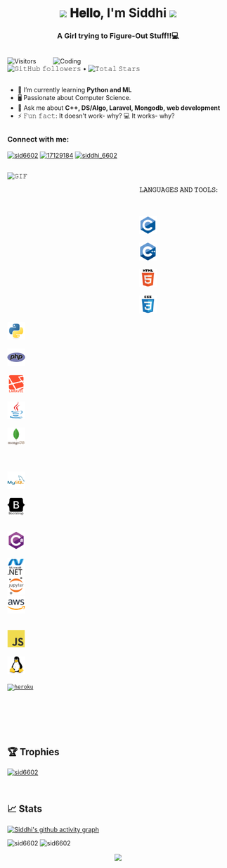 
<h1 align="center">
  <a target="_blank">
    <img src="https://github.com/JayantGoel001/JayantGoel001/blob/master/GIF/Earth.gif" width="24px" style="max-width:100%;">
  </a>
  𝐇𝐞𝐥𝐥𝐨, I'm Siddhi
  <a target="_blank">
    <img src="https://github.com/JayantGoel001/JayantGoel001/blob/master/GIF/Hi.gif" width="40px" />
  </a>
</h1>

<h3 align="center">A Girl trying to Figure-Out Stuff!!💻</h3>
<br>

<img align="right" alt="Coding" width="400" src="https://cdn.dribbble.com/users/2646423/screenshots/5507196/computer.gif">
 
<div align="left">  
  <img alt="Visitors" src="https://komarev.com/ghpvc/?username=sid6602&style=flat&labelColor=black&logo=github&label=PROFILE+VIEWS&color=29bf12"/> 
  <img alt="𝙶𝚒𝚝𝙷𝚞𝚋 𝚏𝚘𝚕𝚕𝚘𝚠𝚎𝚛𝚜" src="https://img.shields.io/github/followers/sid6602?label=Followers&style=social"> •   
  <img src="https://img.shields.io/github/stars/sid6602?label=Stars" alt="𝚃𝚘𝚝𝚊𝚕 𝚂𝚝𝚊𝚛𝚜">
</div>
 
##

- 🌱 I’m currently learning **Python and ML**
- 🖥️ Passionate about Computer Science.
- 💬 Ask me about **C++, DS/Algo, Laravel, Mongodb, web development**
- ⚡ 𝙵𝚞𝚗 𝚏𝚊𝚌𝚝:   It doesn't work- why?  💻   It works- why?


##

<h3 align="left">Connect with me:</h3>
<p align="left">

<!-- https://stackoverflow.com/users/17129184/siddhi-mankar -->
  
<a href="https://www.linkedin.com/in/siddhi-mankar-7b241a1b2" target="blank"><img align="center" src="https://raw.githubusercontent.com/rahuldkjain/github-profile-readme-generator/master/src/images/icons/Social/linked-in-alt.svg" alt="sid6602" height="30" width="40" /></a>
<a href="https://stackoverflow.com/users/17129184" target="blank"><img align="center" src="https://raw.githubusercontent.com/rahuldkjain/github-profile-readme-generator/master/src/images/icons/Social/stack-overflow.svg" alt="17129184" height="30" width="40" /></a>
<a href="https://instagram.com/siddhi_6602" target="blank"><img align="center" src="https://raw.githubusercontent.com/rahuldkjain/github-profile-readme-generator/master/src/images/icons/Social/instagram.svg" alt="siddhi_6602" height="30" width="40" /></a>

##

  
 <a target="_blank"><img align="left" height="300" width="300" alt="𝙶𝙸𝙵" src="https://github.com/JayantGoel001/JayantGoel001/blob/master/GIF/github.gif"></a>
<br/>

**𝙻𝙰𝙽𝙶𝚄𝙰𝙶𝙴𝚂 𝙰𝙽𝙳 𝚃𝙾𝙾𝙻𝚂:**  
<br/>
<br/>
 <code><a href="https://www.cprogramming.com/" target="_blank"> <img src="https://raw.githubusercontent.com/devicons/devicon/master/icons/c/c-original.svg" alt="c" width="40" height="40"/> </a></code>  <code><a href="https://www.w3schools.com/cpp/" target="_blank"> <img src="https://raw.githubusercontent.com/devicons/devicon/master/icons/cplusplus/cplusplus-original.svg" alt="cplusplus" width="40" height="40"/> </a></code> <code> <a href="https://www.w3.org/html/" target="_blank"> <img src="https://raw.githubusercontent.com/devicons/devicon/master/icons/html5/html5-original-wordmark.svg" alt="html5" width="40" height="40"/> </a></code> <code><a href="https://www.w3schools.com/css/" target="_blank"> <img src="https://raw.githubusercontent.com/devicons/devicon/master/icons/css3/css3-original-wordmark.svg" alt="css3" width="40" height="40"/> </a> </code><code><a href="https://www.python.org" target="_blank"> <img src="https://raw.githubusercontent.com/devicons/devicon/master/icons/python/python-original.svg" alt="python" width="40" height="40"/> </a> </code>  <code><a href="https://www.php.net" target="_blank"> <img src="https://raw.githubusercontent.com/devicons/devicon/master/icons/php/php-original.svg" alt="php" width="40" height="40"/> </a></code> <code> <a href="https://laravel.com/" target="_blank"> <img src="https://raw.githubusercontent.com/devicons/devicon/master/icons/laravel/laravel-plain-wordmark.svg" alt="laravel" width="40" height="40"/> </a> </code>  <code><a href="https://www.java.com" target="_blank"> <img src="https://raw.githubusercontent.com/devicons/devicon/master/icons/java/java-original.svg" alt="java" width="40" height="40"/> </a></code><code> <a href="https://www.mongodb.com/" target="_blank"> <img src="https://raw.githubusercontent.com/devicons/devicon/master/icons/mongodb/mongodb-original-wordmark.svg" alt="mongodb" width="40" height="40"/> </a></code> 
  
#
  
  <code><a href="https://www.mysql.com/" target="_blank"> <img src="https://raw.githubusercontent.com/devicons/devicon/master/icons/mysql/mysql-original-wordmark.svg" alt="mysql" width="40" height="40"/> </a></code>
  <code><a href="https://getbootstrap.com" target="_blank"> <img src="https://raw.githubusercontent.com/devicons/devicon/master/icons/bootstrap/bootstrap-plain-wordmark.svg" alt="bootstrap" width="40" height="40"/> </a>  </code><code><a href="https://www.w3schools.com/cs/" target="_blank"> <img src="https://raw.githubusercontent.com/devicons/devicon/master/icons/csharp/csharp-original.svg" alt="csharp" width="40" height="40"/> </a></code>
<code><a href="https://dotnet.microsoft.com/" target="_blank"> <img src="https://raw.githubusercontent.com/devicons/devicon/master/icons/dot-net/dot-net-original-wordmark.svg" alt="dotnet" width="40" height="40"/> </a></code><code><img height="40" width="40" src="https://raw.githubusercontent.com/github/explore/80688e429a7d4ef2fca1e82350fe8e3517d3494d/topics/jupyter-notebook/jupyter-notebook.png"></code> 
<code><a href="https://aws.amazon.com" target="_blank"> <img  src="https://raw.githubusercontent.com/devicons/devicon/master/icons/amazonwebservices/amazonwebservices-original-wordmark.svg" alt="aws" width="40" height="40"/> </a> </code><code><a href="https://developer.mozilla.org/en-US/docs/Web/JavaScript" target="_blank"> <img src="https://raw.githubusercontent.com/devicons/devicon/master/icons/javascript/javascript-original.svg" alt="javascript" width="40" height="40"/> </a></code><code> <a href="https://www.linux.org/" target="_blank"> <img src="https://raw.githubusercontent.com/devicons/devicon/master/icons/linux/linux-original.svg" alt="linux" width="40" height="40"/> </a></code> <code><a href="https://heroku.com" target="_blank"> <img src="https://www.vectorlogo.zone/logos/heroku/heroku-icon.svg" alt="heroku" width="40" height="40"/> </a> </code> 

 <br>
 
 ##

<br>

## 🏆 Trophies 
<p >
  <a  href="https://github.com/ryo-ma/github-profile-trophy"><img src="https://github-profile-trophy.vercel.app/?username=sid6602&theme=juicyfresh&column=8&margin-w=10&margin-h=15&w=100%" alt="sid6602" /></a>
</p>
<br>



  ## 📈 Stats
  
  [![Siddhi's github activity graph](https://activity-graph.herokuapp.com/graph?username=sid6602&theme=xcode)](https://git.io/sid6602)

<p align="left">
  <img width="47%" height="180" src="https://github-readme-stats.vercel.app/api/top-langs?username=sid6602&show_icons=true&locale=en&layout=compact&theme=tokyonight" alt="sid6602" />
  <img width="47%" height="180" src="https://github-readme-stats.vercel.app/api?username=sid6602&show_icons=true&locale=en&theme=tokyonight" alt="sid6602" />
</p>


<p align="center">
  <a>
<!--     <img height="100" width="125" src="https://github.com/JayantGoel001/JayantGoel001/blob/master/PNG/left.png"> -->
    <img align="center" src="https://github-readme-streak-stats.herokuapp.com/?user=sid6602&theme=dark&hide_border=true"/>
<!--     <img height="100" width="125" src="https://github.com/JayantGoel001/JayantGoel001/blob/master/PNG/right.png"> -->
  </a>
</p>


